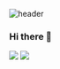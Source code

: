 

![header](https://capsule-render.vercel.app/api?type=waving&height=280&color=0:EEFF00,100:a82da8&text=Welcome!&fontColor=FFFFFF&fontAlignY=20&desc=municef1%27s%20github&descAlign=80)

### Hi there 👋


<a href="https://www.linkedin.com/in/municef/" target="_blank"><img src="https://img.shields.io/badge/LinkedIn-#00FF00?style=plastic&logo=#0A66C2&logoColor=#0000FF"/></a>
<a href="https://www.linkedin.com/in/municef/"><img src="https://img.shields.io/badge/LinkedIn--00FF00?style=flat-square&logo=LinkedIn&logoColor=white&link=https://www.linkedin.com/in/municef/"/></a>


<!--
**municef1/municef1** is a ✨ _special_ ✨ repository because its `README.md` (this file) appears on your GitHub profile.

Here are some ideas to get you started:

- 🔭 I’m currently working on ...
- 🌱 I’m currently learning ...
- 👯 I’m looking to collaborate on ...
- 🤔 I’m looking for help with ...
- 💬 Ask me about ...
- 📫 How to reach me: ...
- 😄 Pronouns: ...
- ⚡ Fun fact: ...
정보!
헤더는 https://github.com/kyechan99/capsule-render
뱃지는 https://shields.io/


-->


